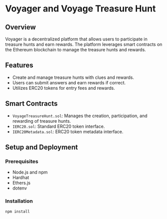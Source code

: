 # Voyager and Voyage Treasure Hunt

## Overview
Voyager is a decentralized platform that allows users to participate in treasure hunts and earn rewards. The platform leverages smart contracts on the Ethereum blockchain to manage the treasure hunts and rewards.

## Features
- Create and manage treasure hunts with clues and rewards.
- Users can submit answers and earn rewards if correct.
- Utilizes ERC20 tokens for entry fees and rewards.

## Smart Contracts
- `VoyageTreasureHunt.sol`: Manages the creation, participation, and rewarding of treasure hunts.
- `IERC20.sol`: Standard ERC20 token interface.
- `IERC20Metadata.sol`: ERC20 token metadata interface.

## Setup and Deployment
### Prerequisites
- Node.js and npm
- Hardhat
- Ethers.js
- dotenv

### Installation
```bash
npm install
